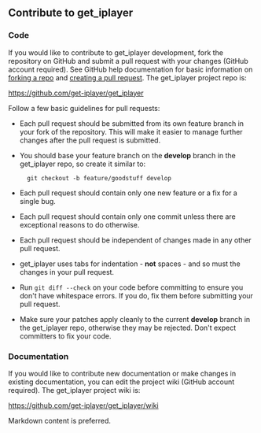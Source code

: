 ## Contribute to get_iplayer

### Code

If you would like to contribute to get_iplayer development, fork the repository on GitHub and submit a pull request with your changes (GitHub account required). See GitHub help documentation for basic information on [forking a repo](https://help.github.com/articles/fork-a-repo/) and [creating a pull request](https://help.github.com/articles/creating-a-pull-request/). The get_iplayer project repo is:

<https://github.com/get-iplayer/get_iplayer>

Follow a few basic guidelines for pull requests:

- Each pull request should be submitted from its own feature branch in your fork of the repository.  This will make it easier to manage further changes after the pull request is submitted. 

- You should base your feature branch on the **develop** branch in the get_iplayer repo, so create it similar to:

        git checkout -b feature/goodstuff develop

- Each pull request should contain only one new feature or a fix for a single bug.

- Each pull request should contain only one commit unless there are exceptional reasons to do otherwise.

- Each pull request should be independent of changes made in any other pull request.

- get_iplayer uses tabs for indentation - **not** spaces - and so must the changes in your pull request.

- Run `git diff --check` on your code before committing to ensure you don't have whitespace errors.  If you do, fix them before submitting your pull request.

- Make sure your patches apply cleanly to the current **develop** branch in the get_iplayer repo, otherwise they may be rejected. Don't expect committers to fix your code.

### Documentation

If you would like to contribute new documentation or make changes in existing documentation, you can edit the project wiki  (GitHub account required). The get_iplayer project wiki is:

<https://github.com/get-iplayer/get_iplayer/wiki>

Markdown content is preferred.
